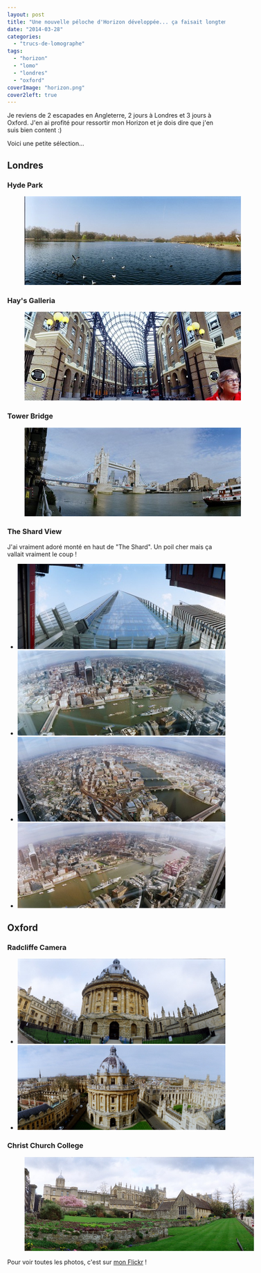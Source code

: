 ```yaml
---
layout: post
title: "Une nouvelle péloche d'Horizon développée... ça faisait longtemps !"
date: "2014-03-28"
categories: 
  - "trucs-de-lomographe"
tags: 
  - "horizon"
  - "lomo"
  - "londres"
  - "oxford"
coverImage: "horizon.png"
cover2left: true
---
```


Je reviens de 2 escapades en Angleterre, 2 jours à Londres et 3 jours à Oxford. J'en ai profité pour ressortir mon Horizon et je dois dire que j'en suis bien content :)

Voici une petite sélection...

## Londres

### Hyde Park

<figure style="width:530px">
  <a href="https://www.flickr.com/photos/zemoko/13385752065" target="_blank" title="Hyde Park (Flickr, nouvelle fenêtre)"><img src="/images/13385752065_df66b1f867.jpg" alt="Hyde Park"></a>
</figure>

### Hay's Galleria

<figure style="width:530px">
  <a href="https://www.flickr.com/photos/zemoko/13385741735" target="_blank" title="Hay's Galleria (Flickr, nouvelle fenêtre)"><img src="/images/13385741735_f20c8e7083.jpg" alt="Hay's Galleria"></a>
</figure>

### Tower Bridge

<figure style="width:530px">
  <a href="https://www.flickr.com/photos/zemoko/13385733675" target="_blank" title="Tower Bridge (Flickr, nouvelle fenêtre)"><img src="/images/13385733675_810aa9989d.jpg" alt="Tower Bridge"></a>
</figure>

### The Shard View

J'ai vraiment adoré monté en haut de "The Shard". Un poil cher mais ça vallait vraiment le coup !

<div id="theshard-slider" class="splide">
<div class="splide__track">
<ul class="splide__list">
<li class="splide__slide"><a href="https://www.flickr.com/photos/zemoko/13386074994" target="_blank" title="The Shard (Flickr, nouvelle fenêtre)"><img src="/images/13386074994_72c389935f.jpg" alt="The Shard"></a></li>
<li class="splide__slide"><a href="https://www.flickr.com/photos/zemoko/13385841493" target="_blank" title="View from The Shard (Flickr, nouvelle fenêtre)"><img src="/images/13385841493_e406ac8ce8.jpg" alt="View from The Shard"></a></li>
<li class="splide__slide"><a href="https://www.flickr.com/photos/zemoko/13385709185" target="_blank" title="View from The Shard (Flickr, nouvelle fenêtre)"><img src="/images/13385709185_d86e39a4d2.jpg" alt="View from The Shard"></a></li>
<li class="splide__slide"><a href="https://www.flickr.com/photos/zemoko/13386052974" target="_blank" title="View from The Shard (Flickr, nouvelle fenêtre)"><img src="/images/13386052974_baa3afbf95.jpg" alt="View from The Shard"></a></li>
</ul>
</div>
</div>

## Oxford

### Radcliffe Camera

<div id="oxford-slider" class="splide">
<div class="splide__track">
<ul class="splide__list">
<li class="splide__slide"><a href="https://www.flickr.com/photos/zemoko/13385833033" target="_blank" title="Du bas : Radcliffe Camera (Flickr, nouvelle fenêtre)"><img src="/images/13385833033_9c803a1060_b.jpg" alt="Du bas : Radcliffe Camera"></a></li>
<li class="splide__slide"><a href="https://www.flickr.com/photos/zemoko/13385820753" target="_blank" title="Du haut (de St Mary) (Flickr, nouvelle fenêtre)"><img src="/images/13385820753_56e7153e8f_b.jpg" alt="Du haut (de St Mary)"></a></li>
</ul>
</div>
</div>

### Christ Church College

<figure style="width:530px">
  <a href="https://www.flickr.com/photos/zemoko/13385830403" target="_blank" title="Christ Church (Flickr, nouvelle fenêtre)"><img src="/images/13385830403_d41a5e5a50_b.jpg" alt="Christ Church"></a>
</figure>

Pour voir toutes les photos, c'est sur [mon Flickr](http://www.flickr.com/photos/zemoko/with/13386052974) !
